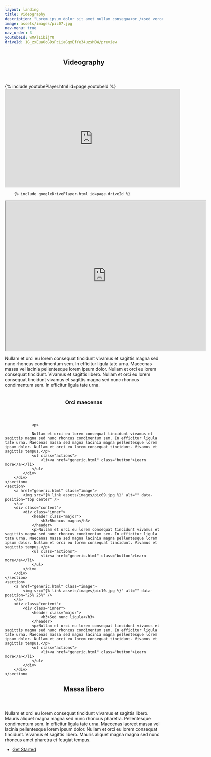 ```yaml
---
layout: landing
title: Videography
description: "Lorem ipsum dolor sit amet nullam consequa<br />sed veroeros. tempus adipiscing nulla."
image: assets/images/pic07.jpg
nav-menu: true
nav_order: 3
youtubeId: wMAlIibijY0
driveId: 1G_zxEuaOoGDsPcLiaGqxEfYe34uzsMBW/preview
---
```


<!-- Main -->
<div id="main">

<!-- One -->
<section id="one">
	<div class="inner">
		<header class="major">
			<h2>Videography</h2>
		</header>
		{% include youtubePlayer.html id=page.youtubeId %}
<iframe width="560" height="315" src="https://www.youtube.com/embed/dQw4w9WgXcQ" frameborder="0" allow="autoplay; encrypted-media" allowfullscreen></iframe>

    	{% include googleDrivePlayer.html id=page.driveId %}
<iframe src="https://drive.google.com/file/d/1G_zxEuaOoGDsPcLiaGqxEfYe34uzsMBW/preview"
width="640" height="480" allow="autoplay" allowfullscreen></iframe>
    	<p>Nullam et orci eu lorem consequat tincidunt vivamus et sagittis magna sed nunc rhoncus condimentum sem. In efficitur ligula tate urna. Maecenas massa vel lacinia pellentesque lorem ipsum dolor. Nullam et orci eu lorem consequat tincidunt. Vivamus et sagittis libero. Nullam et orci eu lorem consequat tincidunt vivamus et sagittis magna sed nunc rhoncus condimentum sem. In efficitur ligula tate urna.</p>
    </div>

</section>

<!-- Two -->
<section id="two" class="spotlights">
	<section>
		<a href="generic.html" class="image">
			<img src="{% link assets/images/pic08.jpg %}" alt="" data-position="center center" />
		</a>
		<div class="content">
			<div class="inner">
				<header class="major">
					<h3>Orci maecenas</h3>
				</header>

    			<p>

    			Nullam et orci eu lorem consequat tincidunt vivamus et sagittis magna sed nunc rhoncus condimentum sem. In efficitur ligula tate urna. Maecenas massa sed magna lacinia magna pellentesque lorem ipsum dolor. Nullam et orci eu lorem consequat tincidunt. Vivamus et sagittis tempus.</p>
    			<ul class="actions">
    				<li><a href="generic.html" class="button">Learn more</a></li>
    			</ul>
    		</div>
    	</div>
    </section>
    <section>
    	<a href="generic.html" class="image">
    		<img src="{% link assets/images/pic09.jpg %}" alt="" data-position="top center" />
    	</a>
    	<div class="content">
    		<div class="inner">
    			<header class="major">
    				<h3>Rhoncus magna</h3>
    			</header>
    			<p>Nullam et orci eu lorem consequat tincidunt vivamus et sagittis magna sed nunc rhoncus condimentum sem. In efficitur ligula tate urna. Maecenas massa sed magna lacinia magna pellentesque lorem ipsum dolor. Nullam et orci eu lorem consequat tincidunt. Vivamus et sagittis tempus.</p>
    			<ul class="actions">
    				<li><a href="generic.html" class="button">Learn more</a></li>
    			</ul>
    		</div>
    	</div>
    </section>
    <section>
    	<a href="generic.html" class="image">
    		<img src="{% link assets/images/pic10.jpg %}" alt="" data-position="25% 25%" />
    	</a>
    	<div class="content">
    		<div class="inner">
    			<header class="major">
    				<h3>Sed nunc ligula</h3>
    			</header>
    			<p>Nullam et orci eu lorem consequat tincidunt vivamus et sagittis magna sed nunc rhoncus condimentum sem. In efficitur ligula tate urna. Maecenas massa sed magna lacinia magna pellentesque lorem ipsum dolor. Nullam et orci eu lorem consequat tincidunt. Vivamus et sagittis tempus.</p>
    			<ul class="actions">
    				<li><a href="generic.html" class="button">Learn more</a></li>
    			</ul>
    		</div>
    	</div>
    </section>

</section>

<!-- Three -->
<section id="three">
	<div class="inner">
		<header class="major">
			<h2>Massa libero</h2>
		</header>
		<p>Nullam et orci eu lorem consequat tincidunt vivamus et sagittis libero. Mauris aliquet magna magna sed nunc rhoncus pharetra. Pellentesque condimentum sem. In efficitur ligula tate urna. Maecenas laoreet massa vel lacinia pellentesque lorem ipsum dolor. Nullam et orci eu lorem consequat tincidunt. Vivamus et sagittis libero. Mauris aliquet magna magna sed nunc rhoncus amet pharetra et feugiat tempus.</p>
		<ul class="actions">
			<li><a href="generic.html" class="button next">Get Started</a></li>
		</ul>
	</div>
</section>

</div>
